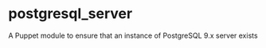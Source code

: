 postgresql_server
=================

 A Puppet module to ensure that an instance of PostgreSQL 9.x server exists 

